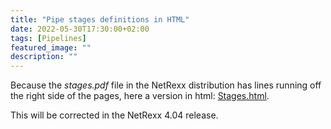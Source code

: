 ```yaml
---
title: "Pipe stages definitions in HTML"
date: 2022-05-30T17:30:00+02:00
tags: [Pipelines]
featured_image: ""
description: ""
---
```

Because the *stages.pdf* file in the NetRexx distribution has lines
running off the right side of the pages, here a version in html:
[Stages.html](http://rexxla.org/blog/images/stages.html).

This will be corrected in the NetRexx 4.04 release.
